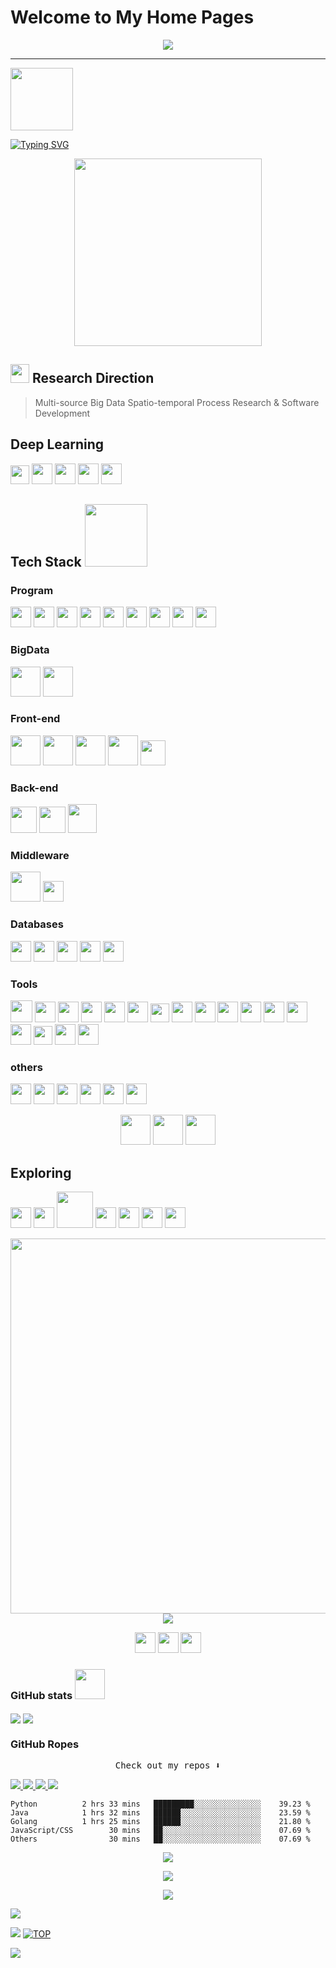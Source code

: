 # Welcome to My Home Pages

<!--  [![](https://github.com/amortx/amortx/blob/main/assets/program.png)](https://github.com/amortx)  -->

<p align="center">
  <a href= "https://github.com/amortx"><img src="https://amortx.github.io/amortx/assets/program.png"/></a>
</p>

  <!-- <a href= "https://github.com/amortx"><img align="center" src="assets/program.png"></a> -->

---

<p>
  <a href= "https://github.com/amortx"><img width="100" src="https://amortx.github.io/amortx/assets/taxi-print.png"></a>
<p>


[![Typing SVG](https://readme-typing-svg.demolab.com?font=times&weight=500&pause=1000&color=004088&center=true&vCenter=true&multiline=true&height=65&lines=This+is+amortx's+github+homepage;Welcome+to+My+Home+Page)](https://amortx.github.io/amortx)


<p align="center">
  <a href= "https://github.com/amortx"><img width="300" src="https://amortx.github.io/amortx/assets/coder.gif"></a>
</p>


## <a href= "https://github.com/amortx"><img width="30" src="https://amortx.github.io/amortx/assets/google-scholar.svg"></a> Research Direction

<!-- <img src="assets/googlescholar.svg#gh-dark-mode-only" width="30"> -->
<!-- #gh-light-mode-only -->

  > Multi-source Big Data Spatio-temporal Process Research & Software Development


## Deep Learning

<p>
  <a href= "https://github.com/amortx"><img width="30" src="https://amortx.github.io/amortx/assets/pytorch.svg"></a>
  <a href= "https://github.com/amortx"><img width="33" src="https://amortx.github.io/amortx/assets/tensorflow.svg"></a>
  <a href= "https://github.com/amortx"><img width="33" src="https://amortx.github.io/amortx/assets/numpy.svg"></a>
  <a href= "https://github.com/amortx"><img width="33" src="https://amortx.github.io/amortx/assets/opencv.svg"></a>
  <a href= "https://github.com/amortx"><img width="33" src="https://amortx.github.io/amortx/assets/pandas.svg"></a>
</p>


## Tech Stack <img width="100" src="https://amortx.github.io/amortx/assets/taxi-function.png">

### Program

<p>
  <a href= "https://github.com/amortx"><img width="33" src="https://amortx.github.io/amortx/assets/bash.svg"></a>
  <a href= "https://github.com/amortx"><img width="33" src="https://amortx.github.io/amortx/assets/c.svg"></a>
  <a href= "https://github.com/amortx"><img width="33" src="https://amortx.github.io/amortx/assets/csharp.svg"></a>
  <a href= "https://github.com/amortx"><img width="33" src="https://amortx.github.io/amortx/assets/cpp.svg"></a>
  <a href= "https://github.com/amortx"><img width="33" src="https://amortx.github.io/amortx/assets/css3.svg"></a>
  <a href= "https://github.com/amortx"><img width="33" src="https://amortx.github.io/amortx/assets/html5.svg"></a>
  <a href= "https://github.com/amortx"><img width="33" src="https://amortx.github.io/amortx/assets/javascript.gif"></a>
  <a href= "https://github.com/amortx"><img width="33" src="https://amortx.github.io/amortx/assets/java.gif"></a>
  <a href= "https://github.com/amortx"><img width="33" src="https://amortx.github.io/amortx/assets/python.gif"></a>
</p>

### BigData

<p>
  <a href= "https://github.com/amortx"><img width="48" src="https://amortx.github.io/amortx/assets/hadoop.svg"></a>
  <a href= "https://github.com/amortx"><img width="48" src="https://amortx.github.io/amortx/assets/kafka.svg"></a>
</p>

### Front-end


<p>
  <a href= "https://github.com/amortx"><img width="48" src="https://amortx.github.io/amortx/assets/django.svg"></a>
  <a href= "https://github.com/amortx"><img width="48" src="https://amortx.github.io/amortx/assets/flask.svg"></a>
  <a href= "https://github.com/amortx"><img width="48" src="https://amortx.github.io/amortx/assets/nodejs.svg"></a>
  <a href= "https://github.com/amortx"><img width="48" src="https://amortx.github.io/amortx/assets/npm.svg"></a>
  <a href= "https://github.com/amortx"><img width="40" src="https://amortx.github.io/amortx/assets/vuejs.svg"></a>
</p>


### Back-end

<p>
  <a href= "https://github.com/amortx"><img width="42" src="https://amortx.github.io/amortx/assets/spring.svg"></a>
  <a href= "https://github.com/amortx"><img width="42" src="https://amortx.github.io/amortx/assets/springboot.svg" ></a>
  <a href= "https://github.com/amortx"><img width="46" src="https://amortx.github.io/amortx/assets/springcloud.png" ></a>
</p>

### Middleware
<p>
  <a href= "https://github.com/amortx"><img width="48" src="https://amortx.github.io/amortx/assets/kafka.svg"></a>
  <a href= "https://github.com/amortx"><img width="33" src="https://amortx.github.io/amortx/assets/nginx.svg"></a>
</p>

### Databases

<p>
  <a href= "https://github.com/amortx"><img width="33" src="https://amortx.github.io/amortx/assets/mariadb.svg"></a>
  <a href= "https://github.com/amortx"><img width="33" src="https://amortx.github.io/amortx/assets/mongodb.svg"></a>
  <a href= "https://github.com/amortx"><img width="33" src="https://amortx.github.io/amortx/assets/mysql.svg"></a>
  <a href= "https://github.com/amortx"><img width="33" src="https://amortx.github.io/amortx/assets/postgresql.svg"></a>
  <a href= "https://github.com/amortx"><img width="33" src="https://amortx.github.io/amortx/assets/redis.svg"></a>
</p>

### Tools

<p>
  <a href= "https://github.com/amortx"><img width="35" src="https://amortx.github.io/amortx/assets/linux.png"></a>
  <a href= "https://github.com/amortx"><img width="33" src="https://amortx.github.io/amortx/assets/centos.png"></a>
  <a href= "https://github.com/amortx"><img width="33" src="https://amortx.github.io/amortx/assets/ubuntu.png"></a>
  <a href= "https://github.com/amortx"><img width="33" src="https://amortx.github.io/amortx/assets/anaconda.svg"></a>
  <a href= "https://github.com/amortx"><img width="33" src="https://amortx.github.io/amortx/assets/docker.svg"></a>
  <a href= "https://github.com/amortx"><img width="33" src="https://amortx.github.io/amortx/assets/git.svg"></a>
  <a href= "https://github.com/amortx"><img width="30" src="https://amortx.github.io/amortx/assets/github.svg"></a>
  <a href= "https://github.com/amortx"><img width="33" src="https://amortx.github.io/amortx/assets/googleearth.svg"></a>
  <a href= "https://github.com/amortx"><img width="33" src="https://amortx.github.io/amortx/assets/jetbrains.svg"></a>
  <a href= "https://github.com/amortx"><img width="33" src="https://amortx.github.io/amortx/assets/latex.svg"></a>
  <a href= "https://github.com/amortx"><img width="33" src="https://amortx.github.io/amortx/assets/matlab.svg"></a>
  <a href= "https://github.com/amortx"><img width="33" src="https://amortx.github.io/amortx/assets/nvidia.svg"></a>
  <a href= "https://github.com/amortx"><img width="33" src="https://amortx.github.io/amortx/assets/obs.svg"></a>
  <a href= "https://github.com/amortx"><img width="33" src="https://amortx.github.io/amortx/assets/powerbi.svg"></a>
  <a href= "https://github.com/amortx"><img width="30" src="https://amortx.github.io/amortx/assets/tableau.svg"></a>
  <a href= "https://github.com/amortx"><img width="33" src="https://amortx.github.io/amortx/assets/visio.svg"></a>
  <a href= "https://github.com/amortx"><img width="33" src="https://amortx.github.io/amortx/assets/vscode.svg"></a>
</p>

### others

<p>
  <a href= "https://github.com/amortx"><img width="33" src="https://amortx.github.io/amortx/assets/epic.svg"></a>
  <a href= "https://github.com/amortx"><img width="33" src="https://amortx.github.io/amortx/assets/steam.svg"></a>
  <a href= "https://github.com/amortx"><img width="33" src="https://amortx.github.io/amortx/assets/playstation.svg"></a>
  <a href= "https://github.com/amortx"><img width="33" src="https://amortx.github.io/amortx/assets/switch.svg"></a>
  <a href= "https://github.com/amortx"><img width="33" src="https://amortx.github.io/amortx/assets/itunes.svg"></a>
  <a href= "https://github.com/amortx"><img width="33" src="https://amortx.github.io/amortx/assets/netflix.gif"></a>
</p>

<p align="center">
  <a href= "https://github.com/amortx"><img width="48" src="https://amortx.github.io/amortx/assets/taxi-do.png"></a>
  <a href= "https://github.com/amortx"><img width="48" src="https://amortx.github.io/amortx/assets/Rockets.gif"></a>
  <a href= "https://github.com/amortx"><img width="48" src="https://amortx.github.io/amortx/assets/taxi-while.png"></a>
</p>

## Exploring

<p>
  <a href= "https://github.com/amortx"><img width="33" src="https://amortx.github.io/amortx/assets/react.svg" ></a>
  <a href= "https://github.com/amortx"><img width="33" src="https://amortx.github.io/amortx/assets/golang.svg"></a>
  <a href= "https://github.com/amortx"><img width="58" src="https://amortx.github.io/amortx/assets/flink.svg"></a>
  <a href= "https://github.com/amortx"><img width="33" src="https://amortx.github.io/amortx/assets/kubernetes.svg"></a>
  <a href= "https://github.com/amortx"><img width="33" src="https://amortx.github.io/amortx/assets/rust.svg"></a>
  <a href= "https://github.com/amortx"><img width="33" src="https://amortx.github.io/amortx/assets/swift.svg"></a>
  <a href= "https://github.com/amortx"><img width="33" src="https://amortx.github.io/amortx/assets/typescript.svg"></a>
</p>

<p align="center">
  <img align="middle" width="600" src="https://amortx.github.io/amortx/assets/middleware.svg#gh-light-mode-only">
  <img align="middle" src="https://amortx.github.io/amortx/assets/mad2023.png">
<!--   style="filter: drop-shadow(1000px 0 0 #6DB33F); transform: translate(-1000px);" -->
</p>


<p align="center">
    <a href="https://github.com/amortx"><img width="33" src="https://amortx.github.io/amortx/assets/gmail.svg"/></img></a>
    <a href="https://github.com/amortx"><img width="33" src="https://amortx.github.io/amortx/assets/telegram.gif"/></img></a>
    <img width="33" src="https://amortx.github.io/amortx/assets/twitter.svg#gh-dark-mode-only"/></img>
</p>

### GitHub stats <img width="48" src="https://amortx.github.io/amortx/assets/taxi-var.png">

<p>
  <img align="center" src="https://github-readme-stats.vercel.app/api?username=amortx&show_icons=true&theme=vue-dark" />

  <!-- <img align="center" src="https://github-readme-stats.vercel.app/api?username=amortx&show_icons=true&theme=vue#gh-light-mode-only" /> -->
  <!-- [![Amortx's GitHub stats](https://github-readme-stats.vercel.app/api?username=amortx&show_icons=true&theme=vue-dark)](https://github.com/amortx) -->
  <!-- &theme=swift&hide=contribs,prs -->
  
  <img align="center" src="https://github-readme-stats.vercel.app/api/top-langs/?username=amortx&layout=compact" />
  <!-- [![Top Langs](https://github-readme-stats.vercel.app/api/top-langs/?username=amortx&hide=css,html)](https://github.com/amortx) -->
  
</p>


### GitHub Ropes

<p align="center"><samp>Check out my repos ⬇️ </samp></p>


<p>
  <a href= "https://github.com/amortx/coding-interview-university">
    <img src="https://github-readme-stats.vercel.app/api/pin/?username=amortx&repo=coding-interview-university&hide_border" >
  </a>
  <a href= "https://github.com/amortx/OI-wiki">
    <img src="https://github-readme-stats.vercel.app/api/pin/?username=amortx&repo=OI-wiki" >
  </a>
    <a href= "https://github.com/amortx/machine-learning-for-software-engineers">
    <img src="https://github-readme-stats.vercel.app/api/pin/?username=amortx&repo=machine-learning-for-software-engineers" >
  </a>
    <a href= "https://github.com/amortx/python">
    <img src="https://github-readme-stats.vercel.app/api/pin/?username=amortx&repo=python" >
  </a>
<!-- [![Readme Card](https://github-readme-stats.vercel.app/api/pin/?username=amortx&repo=coding-interview-university)](https://github.com/amortx/coding-interview-university)
[![Readme Card](https://github-readme-stats.vercel.app/api/pin/?username=amortx&repo=OI-wiki)](https://github.com/amortx/OI-wiki)
[![Readme Card](https://github-readme-stats.vercel.app/api/pin/?username=amortx&repo=python)](https://github.com/amortx/python)
[![Readme Card](https://github-readme-stats.vercel.app/api/pin/?username=amortx&repo=machine-learning-for-software-engineers)](https://github.com/amortx/machine-learning-for-software-engineers) -->
</p>


<!-- <h4 align="center"><samp> Hi there 👋🏾  welcome to my Github! I like to write in <s>Python</s> Code and I'm exploring Cloud Tech 🐍 ☁️ </samp></h4> -->


```text
Python          2 hrs 33 mins   █████████░░░░░░░░░░░░░░░    39.23 %
Java            1 hrs 32 mins   ██████░░░░░░░░░░░░░░░░░░    23.59 %
Golang          1 hrs 25 mins   ██████░░░░░░░░░░░░░░░░░░    21.80 %
JavaScript/CSS        30 mins   ██░░░░░░░░░░░░░░░░░░░░░░    07.69 %
Others                30 mins   ██░░░░░░░░░░░░░░░░░░░░░░    07.69 %
```


<p align="center"> <img src="https://github-profile-trophy.vercel.app/?username=amortx&column=-1"/></p>

<p align="center"><img src="https://amortx.github.io/amortx/assets/github-contribution-grid-snake.svg" /></p>

<p align="center"><img src="https://amortx.github.io/amortx/profile-3d-contrib/profile-gitblock.svg" /></p>



<!-- <p>
<p align="center"><img align="center" src="https://landscape.cncf.io/images/landscape.png"></p>

<p align="center"><img align="center" src="https://mattturck.com/landscape/mad2023.pdf"></p>

## Starchart

[![Star History Chart](https://api.star-history.com/svg?repos=amortx/amortx&type=Date)](https://star-history.com/#amortx/amortx&Date)

## Contributors

<a href="https://github.com/amortx/amortx/graphs/contributors">
  <img src="https://contrib.rocks/image?repo=amortx/amortx" />
</a>
</p> -->

[![](https://img.shields.io/github/followers/amortx?style=social)](https://github.com/amortx)

[![](https://img.shields.io/badge/Follow@amortx-2921-%23FD415E?&logo=github)](https://github.com/amortx)
[![TOP](https://img.shields.io/badge/amor-tx-blue?style=social&logo=apple)](#welcome-to-my-home-pages)

[![](https://visitor-badge.glitch.me/badge?page_id=amortx.amortx)](https://github.com/amortx)



<!--
**amortx/amortx** is a ✨ _special_ ✨ repository because its `README.md` (this file) appears on your GitHub profile.
-->
<!-- Here are some ideas to get you started:

- 🔭 I’m currently working on ...
- 🌱 I’m currently learning ...
- 👯 I’m looking to collaborate on ...
- 🤔 I’m looking for help with ...
- 💬 Ask me about ...
- 📫 How to reach me: ...
- 😄 Pronouns: ...
- ⚡ Fun fact: ... -->
